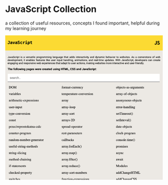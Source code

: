# JavaScript Collection
a collection of useful resources, concepts I found important, helpful during my learning journey

![preview](/preview.png)
